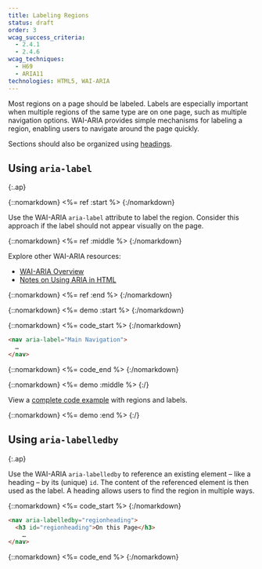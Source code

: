 ```yaml
---
title: Labeling Regions
status: draft
order: 3
wcag_success_criteria:
  - 2.4.1
  - 2.4.6
wcag_techniques:
  - H69
  - ARIA11
technologies: HTML5, WAI-ARIA
---
```

Most regions on a page should be labeled. Labels are especially important when multiple regions of the same type are on one page, such as multiple navigation options. WAI-ARIA provides simple mechanisms for labeling a region, enabling users to navigate around the page quickly.

Sections should also be organized using [headings](headings.html).

## Using `aria-label`
{:.ap}

{::nomarkdown}
<%= ref :start %>
{:/nomarkdown}

Use the WAI-ARIA `aria-label` attribute to label the region. Consider this approach if the label should not appear visually on the page.

{::nomarkdown}
<%= ref :middle %>
{:/nomarkdown}

Explore other WAI-ARIA resources:

* [WAI-ARIA Overview](https://www.w3.org/WAI/intro/aria)
* [Notes on Using ARIA in HTML](https://www.w3.org/TR/aria-in-html/)

{::nomarkdown}
<%= ref :end %>
{:/nomarkdown}

{::nomarkdown}
<%= demo :start %>
{:/nomarkdown}

{::nomarkdown}
<%= code_start %>
{:/nomarkdown}

~~~html
<nav aria-label="Main Navigation">
  …
</nav>
~~~

{::nomarkdown}
<%= code_end %>
{:/nomarkdown}

{::nomarkdown}
<%= demo :middle %>
{:/}

View a [complete code example](example.html) with regions and labels.

{::nomarkdown}
<%= demo :end %>
{:/}

## Using `aria-labelledby`
{:.ap}

Use the WAI-ARIA `aria-labelledby` to reference an existing element – like a heading – by its (unique) `id`. The content of the referenced element is then used as the label. A heading allows users to find the region in multiple ways.

{::nomarkdown}
<%= code_start %>
{:/nomarkdown}

~~~html
<nav aria-labelledby="regionheading">
  <h3 id="regionheading">On this Page</h3>
    …
</nav>
~~~

{::nomarkdown}
<%= code_end %>
{:/nomarkdown}
